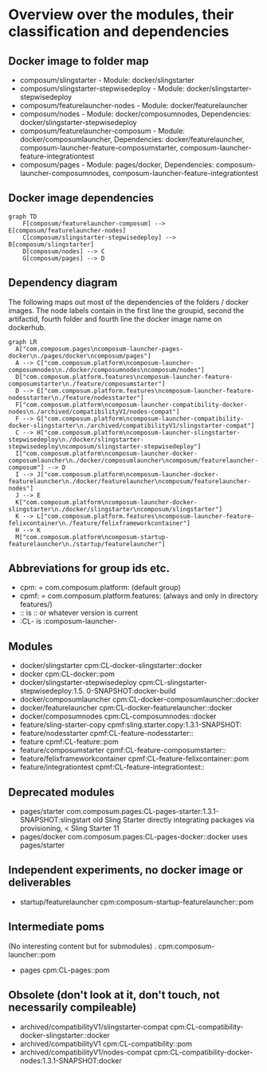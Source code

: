 # Overview over the modules, their classification and dependencies

## Docker image to folder map
 
- composum/slingstarter - Module: docker/slingstarter
- composum/slingstarter-stepwisedeploy - Module: docker/slingstarter-stepwisedeploy
- composum/featurelauncher-nodes - Module: docker/featurelauncher
- composum/nodes - Module: docker/composumnodes, Dependencies: docker/slingstarter-stepwisedeploy
- composum/featurelauncher-composum - Module: docker/composumlauncher, Dependencies: docker/featurelauncher, composum-launcher-feature-composumstarter, composum-launcher-feature-integrationtest
- composum/pages - Module: pages/docker, Dependencies: composum-launcher-composumnodes, composum-launcher-feature-integrationtest

## Docker image dependencies

```mermaid
graph TD
    F[composum/featurelauncher-composum] --> E[composum/featurelauncher-nodes]
    C[composum/slingstarter-stepwisedeploy] --> B[composum/slingstarter]
    D[composum/nodes] --> C
    G[composum/pages] --> D
```

## Dependency diagram

The following maps out most of the dependencies of the folders / docker images. The node labels contain in the first 
line the groupid, second the artifactid, fourth folder and fourth line the docker image name on dockerhub.

```mermaid
graph LR
  A["com.composum.pages\ncomposum-launcher-pages-docker\n./pages/docker\ncomposum/pages"]
  A --> C["com.composum.platform\ncomposum-launcher-composumnodes\n./docker/composumnodes\ncomposum/nodes"]
  D["com.composum.platform.features\ncomposum-launcher-feature-composumstarter\n./feature/composumstarter"]
  D --> E["com.composum.platform.features\ncomposum-launcher-feature-nodesstarter\n./feature/nodesstarter"]
  F["com.composum.platform\ncomposum-launcher-compatibility-docker-nodes\n./archived/compatibilityV1/nodes-compat"]
  F --> G["com.composum.platform\ncomposum-launcher-compatibility-docker-slingstarter\n./archived/compatibilityV1/slingstarter-compat"]
  C --> H["com.composum.platform\ncomposum-launcher-slingstarter-stepwisedeploy\n./docker/slingstarter-stepwisedeploy\ncomposum/slingstarter-stepwisedeploy"]
  I["com.composum.platform\ncomposum-launcher-docker-composumlauncher\n./docker/composumlauncher\ncomposum/featurelauncher-composum"] --> D
  I --> J["com.composum.platform\ncomposum-launcher-docker-featurelauncher\n./docker/featurelauncher\ncomposum/featurelauncher-nodes"]
  J --> E
  K["com.composum.platform\ncomposum-launcher-docker-slingstarter\n./docker/slingstarter\ncomposum/slingstarter"]
  K --> L["com.composum.platform.features\ncomposum-launcher-feature-felixcontainer\n./feature/felixframeworkcontainer"]
  H --> K
  M["com.composum.platform\ncomposum-startup-featurelauncher\n./startup/featurelauncher"]
```

## Abbreviations for group ids etc.
- cpm: = com.composum.platform:              (default group) 
- cpmf: = com.composum.platform.features:    (always and only in directory features/)
- :: is :: or whatever version is current
- :CL- is :composum-launcher-

## Modules

- docker/slingstarter cpm:CL-docker-slingstarter::docker
- docker cpm:CL-docker::pom
- docker/slingstarter-stepwisedeploy cpm:CL-slingstarter-stepwisedeploy:1.5.
  0-SNAPSHOT:docker-build
- docker/composumlauncher cpm:CL-docker-composumlauncher::docker
- docker/featurelauncher cpm:CL-docker-featurelauncher::docker
- docker/composumnodes cpm:CL-composumnodes::docker
- feature/sling-starter-copy cpmf:sling.starter.copy:1.3.1-SNAPSHOT:
- feature/nodesstarter cpmf:CL-feature-nodesstarter::
- feature cpmf:CL-feature::pom
- feature/composumstarter cpmf:CL-feature-composumstarter::
- feature/felixframeworkcontainer cpmf:CL-feature-felixcontainer::pom
- feature/integrationtest cpmf:CL-feature-integrationtest::

## Deprecated modules

- pages/starter com.composum.pages:CL-pages-starter:1.3.1-SNAPSHOT:slingstart
  old Sling Starter directly integrating packages via provisioning, < Sling Starter 11
- pages/docker com.composum.pages:CL-pages-docker::docker
  uses pages/starter

## Independent experiments, no docker image or deliverables
- startup/featurelauncher cpm:composum-startup-featurelauncher::pom

## Intermediate poms
(No interesting content but for submodules)
. cpm:composum-launcher::pom
- pages cpm:CL-pages::pom

## Obsolete (don't look at it, don't touch, not necessarily compileable)

- archived/compatibilityV1/slingstarter-compat cpm:CL-compatibility-docker-slingstarter::docker
- archived/compatibilityV1 cpm:CL-compatibility::pom
- archived/compatibilityV1/nodes-compat cpm:CL-compatibility-docker-nodes:1.3.1-SNAPSHOT:docker
